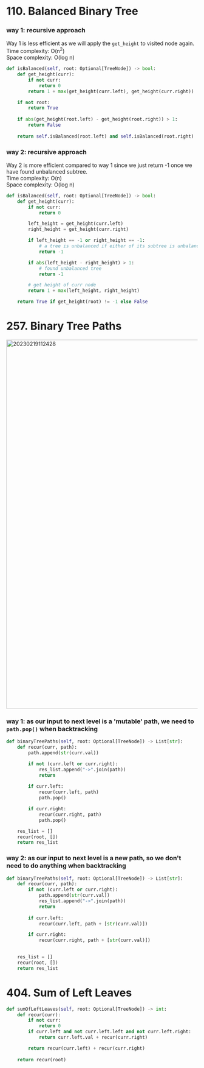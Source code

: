 # 110. Balanced Binary Tree
### way 1: recursive approach 
Way 1 is less efficient as we will apply the `get_height` to visited node again.\
Time complexity: O(n<sup>2</sup>)\
Space complexity: O(log n)

```PYTHON
def isBalanced(self, root: Optional[TreeNode]) -> bool:
    def get_height(curr):
        if not curr:
            return 0
        return 1 + max(get_height(curr.left), get_height(curr.right))

    if not root:
        return True
    
    if abs(get_height(root.left) - get_height(root.right)) > 1:
        return False
    
    return self.isBalanced(root.left) and self.isBalanced(root.right)
```

### way 2: recursive approach
Way 2 is more efficient compared to way 1 since we just return -1 once we have found unbalanced subtree.\
Time complexity: O(n)\
Space complexity: O(log n)

```PYTHON
def isBalanced(self, root: Optional[TreeNode]) -> bool:
    def get_height(curr):
        if not curr:
            return 0

        left_height = get_height(curr.left)
        right_height = get_height(curr.right)

        if left_height == -1 or right_height == -1:
            # a tree is unbalanced if either of its subtree is unbalanced
            return -1

        if abs(left_height - right_height) > 1:
            # found unbalanced tree
            return -1

        # get height of curr node
        return 1 + max(left_height, right_height)

    return True if get_height(root) != -1 else False
```

# 257. Binary Tree Paths

<img width="969" alt="20230219112428" src="https://github.com/abc12345d/algorithm_practice/assets/44512722/6fca39ec-51b3-46ae-9481-13aceafe2d47">

### way 1: as our input to next level is a 'mutable' path, we need to `path.pop()` when backtracking

```PYTHON
def binaryTreePaths(self, root: Optional[TreeNode]) -> List[str]:
    def recur(curr, path):
        path.append(str(curr.val))

        if not (curr.left or curr.right):
            res_list.append("->".join(path))
            return
        
        if curr.left:
            recur(curr.left, path)
            path.pop()

        if curr.right:  
            recur(curr.right, path)
            path.pop()

    res_list = []
    recur(root, [])
    return res_list
```

### way 2: as our input to next level is a new path, so we don't need to do  anything when backtracking

```PYTHON
def binaryTreePaths(self, root: Optional[TreeNode]) -> List[str]:
    def recur(curr, path):
        if not (curr.left or curr.right):
            path.append(str(curr.val))
            res_list.append("->".join(path))
            return
        
        if curr.left:
            recur(curr.left, path + [str(curr.val)]) 

        if curr.right:
            recur(curr.right, path + [str(curr.val)]) 

        
    res_list = []
    recur(root, [])
    return res_list
```

# 404. Sum of Left Leaves

```PYTHON
def sumOfLeftLeaves(self, root: Optional[TreeNode]) -> int:
    def recur(curr):
        if not curr:
            return 0
        if curr.left and not curr.left.left and not curr.left.right:
            return curr.left.val + recur(curr.right)

        return recur(curr.left) + recur(curr.right)
    
    return recur(root)
```

